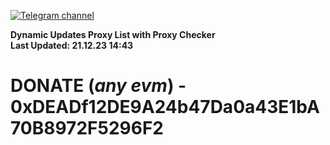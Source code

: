 [![Telegram channel](https://img.shields.io/endpoint?url=https://runkit.io/damiankrawczyk/telegram-badge/branches/master?url=https://t.me/n4z4v0d)](https://t.me/n4z4v0d) 

**Dynamic Updates Proxy List with Proxy Checker**  
**Last Updated: 21.12.23 14:43**

# DONATE (_any evm_) - 0xDEADf12DE9A24b47Da0a43E1bA70B8972F5296F2

